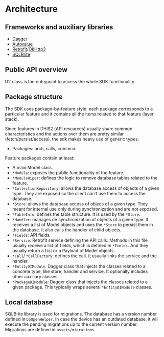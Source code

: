 # Architecture

<!--DHIS2-SECTION-ID:architecture-->

## Frameworks and auxiliary libraries

- [Dagger](https://google.github.io/dagger/)
- [Autovalue](https://github.com/google/auto/blob/master/value/userguide/index.md)
- [Retrofit](https://square.github.io/retrofit/)/[OkHttp3](https://github.com/square/okhttp)
- [SQLBrite](https://github.com/square/sqlbrite)

## Public API overview

D2 class is the entrypoint to access the whole SDK functionality.

## Package structure

The SDK uses package-by-feature style: each package corresponds to a particular feature and it contains all the items related to that feature (layer stack).

Since features in DHIS2 (API resources) usually share common characteristics and the actions over them are pretty similar (fetch/persist/access), the sdk makes heavy use of generic types.

- Packages: arch, calls, common.

Feature packages contain at least:

- A main Model class.
- `*Module`: exposes the public functionality of the feature.
- `*ModuleWiper`: defines the logic to remove database tables related to the feature.
- `*CollectionRepository`: allows the database access of objects of a given type. They are exposed so the client can't use them to access the database.
- `*Store`: allows the database access of objecs of a given type. They meant for internal use only during synchronization and are not exposed.
- `*TableInfo`: defines the table structure. It is used by the `*Store`.
- `*Handler`: manages de synchronization of objects of a given type. It receives a list of Model objects and uses the `*Store` to persist them in the database. It also calls the handler of child objects.
- `*Fields`: API fields.
- `*Service`: Retrofit service defining the API calls. Methods in this file usually receive a list of fields, which is defined in `*Fields`. And they usually return a List or a Payload of Model objects.
- `*Call`/ `*CallFactory`: defines the call. It usually links the service and the handler.
- `*EntityDIModule`: Dagger class that injects the classes related to a concrete type, like store, handler and service. It optionally includes other auxiliary classes.
- `*PackageDIModule`: Dagger class that injects the classes related to a given package. This typically wraps several `*EntityDIModule` classes.

## Local database

SQLBrite library is used for migrations. The database has a version number defined in `DbOpenHelper`. In case the device has an outdated database, it will execute the pending migrations up to the current version number. Migrations are defined in `assets/migrations`.
